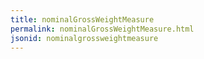 ```yaml
---
title: nominalGrossWeightMeasure
permalink: nominalGrossWeightMeasure.html
jsonid: nominalgrossweightmeasure
---
```

